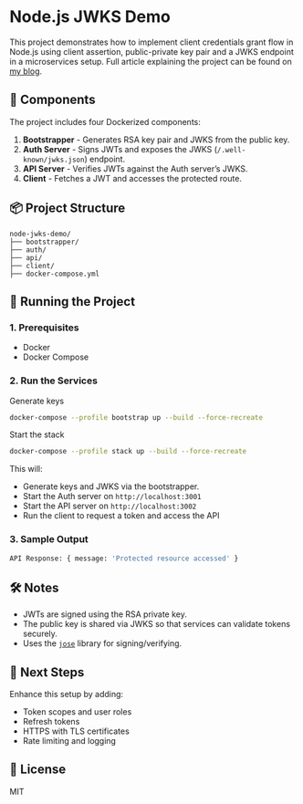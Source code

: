# Node.js JWKS Demo

This project demonstrates how to implement client credentials grant flow in Node.js using client assertion, public-private key pair and a JWKS endpoint in a microservices setup. Full article explaining the project can be found on [my blog](http://villyg.com/posts/OAuth-client-credentials-with-certificate-in-NodeJS). 

## 🧩 Components

The project includes four Dockerized components:

1. **Bootstrapper** - Generates RSA key pair and JWKS from the public key.
2. **Auth Server** - Signs JWTs and exposes the JWKS (`/.well-known/jwks.json`) endpoint.
3. **API Server** - Verifies JWTs against the Auth server’s JWKS.
4. **Client** - Fetches a JWT and accesses the protected route.

## 📦 Project Structure

```
node-jwks-demo/
├── bootstrapper/
├── auth/
├── api/
├── client/
├── docker-compose.yml
```

## 🚀 Running the Project

### 1. Prerequisites

- Docker
- Docker Compose

### 2. Run the Services

Generate keys 

```bash
docker-compose --profile bootstrap up --build --force-recreate
```

Start the stack

```bash
docker-compose --profile stack up --build --force-recreate
```

This will:

- Generate keys and JWKS via the bootstrapper.
- Start the Auth server on `http://localhost:3001`
- Start the API server on `http://localhost:3002`
- Run the client to request a token and access the API

### 3. Sample Output

```bash
API Response: { message: 'Protected resource accessed' }
```

## 🛠️ Notes

- JWTs are signed using the RSA private key.
- The public key is shared via JWKS so that services can validate tokens securely.
- Uses the [`jose`](https://github.com/panva/jose) library for signing/verifying.

## 🧪 Next Steps

Enhance this setup by adding:

- Token scopes and user roles
- Refresh tokens
- HTTPS with TLS certificates
- Rate limiting and logging

## 📜 License

MIT
